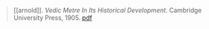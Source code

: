 > [[arnold]]. *Vedic Metre In Its Historical Development*. Cambridge University Press, 1905. [pdf](a/e-arnold1905.pdf)
